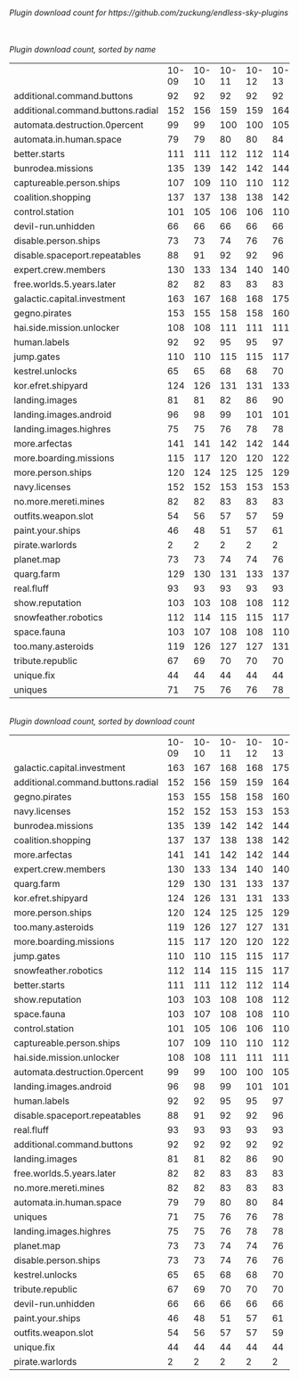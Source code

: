 <h6>Plugin download count for https://github.com/zuckung/endless-sky-plugins<br>
<br>
<h6>Plugin download count, sorted by name<br>
<table>
	<tr>
		<td></td>
		<td>10-09</td>
		<td>10-10</td>
		<td>10-11</td>
		<td>10-12</td>
		<td>10-13</td>
		<td>10-14</td>
		<td>10-15</td>
		<td>today +</td>
	</tr>
	<tr>
		<td>additional.command.buttons</td>
		<td>92</td>
		<td>92</td>
		<td>92</td>
		<td>92</td>
		<td>92</td>
		<td>92</td>
		<td>92</td>
		<td></td>
	</tr>
	<tr>
		<td>additional.command.buttons.radial</td>
		<td>152</td>
		<td>156</td>
		<td>159</td>
		<td>159</td>
		<td>164</td>
		<td>164</td>
		<td>165</td>
		<td>+ 1</td>
	</tr>
	<tr>
		<td>automata.destruction.0percent</td>
		<td>99</td>
		<td>99</td>
		<td>100</td>
		<td>100</td>
		<td>105</td>
		<td>105</td>
		<td>106</td>
		<td>+ 1</td>
	</tr>
	<tr>
		<td>automata.in.human.space</td>
		<td>79</td>
		<td>79</td>
		<td>80</td>
		<td>80</td>
		<td>84</td>
		<td>84</td>
		<td>85</td>
		<td>+ 1</td>
	</tr>
	<tr>
		<td>better.starts</td>
		<td>111</td>
		<td>111</td>
		<td>112</td>
		<td>112</td>
		<td>114</td>
		<td>116</td>
		<td>118</td>
		<td>+ 2</td>
	</tr>
	<tr>
		<td>bunrodea.missions</td>
		<td>135</td>
		<td>139</td>
		<td>142</td>
		<td>142</td>
		<td>144</td>
		<td>144</td>
		<td>147</td>
		<td>+ 3</td>
	</tr>
	<tr>
		<td>captureable.person.ships</td>
		<td>107</td>
		<td>109</td>
		<td>110</td>
		<td>110</td>
		<td>112</td>
		<td>112</td>
		<td>113</td>
		<td>+ 1</td>
	</tr>
	<tr>
		<td>coalition.shopping</td>
		<td>137</td>
		<td>137</td>
		<td>138</td>
		<td>138</td>
		<td>142</td>
		<td>143</td>
		<td>146</td>
		<td>+ 3</td>
	</tr>
	<tr>
		<td>control.station</td>
		<td>101</td>
		<td>105</td>
		<td>106</td>
		<td>106</td>
		<td>110</td>
		<td>110</td>
		<td>113</td>
		<td>+ 3</td>
	</tr>
	<tr>
		<td>devil-run.unhidden</td>
		<td>66</td>
		<td>66</td>
		<td>66</td>
		<td>66</td>
		<td>66</td>
		<td>66</td>
		<td>66</td>
		<td></td>
	</tr>
	<tr>
		<td>disable.person.ships</td>
		<td>73</td>
		<td>73</td>
		<td>74</td>
		<td>76</td>
		<td>76</td>
		<td>76</td>
		<td>77</td>
		<td>+ 1</td>
	</tr>
	<tr>
		<td>disable.spaceport.repeatables</td>
		<td>88</td>
		<td>91</td>
		<td>92</td>
		<td>92</td>
		<td>96</td>
		<td>96</td>
		<td>97</td>
		<td>+ 1</td>
	</tr>
	<tr>
		<td>expert.crew.members</td>
		<td>130</td>
		<td>133</td>
		<td>134</td>
		<td>140</td>
		<td>140</td>
		<td>141</td>
		<td>143</td>
		<td>+ 2</td>
	</tr>
	<tr>
		<td>free.worlds.5.years.later</td>
		<td>82</td>
		<td>82</td>
		<td>83</td>
		<td>83</td>
		<td>83</td>
		<td>84</td>
		<td>87</td>
		<td>+ 3</td>
	</tr>
	<tr>
		<td>galactic.capital.investment</td>
		<td>163</td>
		<td>167</td>
		<td>168</td>
		<td>168</td>
		<td>175</td>
		<td>176</td>
		<td>179</td>
		<td>+ 3</td>
	</tr>
	<tr>
		<td>gegno.pirates</td>
		<td>153</td>
		<td>155</td>
		<td>158</td>
		<td>158</td>
		<td>160</td>
		<td>161</td>
		<td>164</td>
		<td>+ 3</td>
	</tr>
	<tr>
		<td>hai.side.mission.unlocker</td>
		<td>108</td>
		<td>108</td>
		<td>111</td>
		<td>111</td>
		<td>111</td>
		<td>111</td>
		<td>112</td>
		<td>+ 1</td>
	</tr>
	<tr>
		<td>human.labels</td>
		<td>92</td>
		<td>92</td>
		<td>95</td>
		<td>95</td>
		<td>97</td>
		<td>97</td>
		<td>98</td>
		<td>+ 1</td>
	</tr>
	<tr>
		<td>jump.gates</td>
		<td>110</td>
		<td>110</td>
		<td>115</td>
		<td>115</td>
		<td>117</td>
		<td>119</td>
		<td>120</td>
		<td>+ 1</td>
	</tr>
	<tr>
		<td>kestrel.unlocks</td>
		<td>65</td>
		<td>65</td>
		<td>68</td>
		<td>68</td>
		<td>70</td>
		<td>75</td>
		<td>76</td>
		<td>+ 1</td>
	</tr>
	<tr>
		<td>kor.efret.shipyard</td>
		<td>124</td>
		<td>126</td>
		<td>131</td>
		<td>131</td>
		<td>133</td>
		<td>137</td>
		<td>140</td>
		<td>+ 3</td>
	</tr>
	<tr>
		<td>landing.images</td>
		<td>81</td>
		<td>81</td>
		<td>82</td>
		<td>86</td>
		<td>90</td>
		<td>90</td>
		<td>91</td>
		<td>+ 1</td>
	</tr>
	<tr>
		<td>landing.images.android</td>
		<td>96</td>
		<td>98</td>
		<td>99</td>
		<td>101</td>
		<td>101</td>
		<td>103</td>
		<td>104</td>
		<td>+ 1</td>
	</tr>
	<tr>
		<td>landing.images.highres</td>
		<td>75</td>
		<td>75</td>
		<td>76</td>
		<td>78</td>
		<td>78</td>
		<td>80</td>
		<td>81</td>
		<td>+ 1</td>
	</tr>
	<tr>
		<td>more.arfectas</td>
		<td>141</td>
		<td>141</td>
		<td>142</td>
		<td>142</td>
		<td>144</td>
		<td>144</td>
		<td>145</td>
		<td>+ 1</td>
	</tr>
	<tr>
		<td>more.boarding.missions</td>
		<td>115</td>
		<td>117</td>
		<td>120</td>
		<td>120</td>
		<td>122</td>
		<td>126</td>
		<td>127</td>
		<td>+ 1</td>
	</tr>
	<tr>
		<td>more.person.ships</td>
		<td>120</td>
		<td>124</td>
		<td>125</td>
		<td>125</td>
		<td>129</td>
		<td>131</td>
		<td>138</td>
		<td>+ 7</td>
	</tr>
	<tr>
		<td>navy.licenses</td>
		<td>152</td>
		<td>152</td>
		<td>153</td>
		<td>153</td>
		<td>153</td>
		<td>156</td>
		<td>159</td>
		<td>+ 3</td>
	</tr>
	<tr>
		<td>no.more.mereti.mines</td>
		<td>82</td>
		<td>82</td>
		<td>83</td>
		<td>83</td>
		<td>83</td>
		<td>83</td>
		<td>86</td>
		<td>+ 3</td>
	</tr>
	<tr>
		<td>outfits.weapon.slot</td>
		<td>54</td>
		<td>56</td>
		<td>57</td>
		<td>57</td>
		<td>59</td>
		<td>61</td>
		<td>62</td>
		<td>+ 1</td>
	</tr>
	<tr>
		<td>paint.your.ships</td>
		<td>46</td>
		<td>48</td>
		<td>51</td>
		<td>57</td>
		<td>61</td>
		<td>62</td>
		<td>63</td>
		<td>+ 1</td>
	</tr>
	<tr>
		<td>pirate.warlords</td>
		<td>2</td>
		<td>2</td>
		<td>2</td>
		<td>2</td>
		<td>2</td>
		<td>3</td>
		<td>3</td>
		<td></td>
	</tr>
	<tr>
		<td>planet.map</td>
		<td>73</td>
		<td>73</td>
		<td>74</td>
		<td>74</td>
		<td>76</td>
		<td>76</td>
		<td>77</td>
		<td>+ 1</td>
	</tr>
	<tr>
		<td>quarg.farm</td>
		<td>129</td>
		<td>130</td>
		<td>131</td>
		<td>133</td>
		<td>137</td>
		<td>141</td>
		<td>142</td>
		<td>+ 1</td>
	</tr>
	<tr>
		<td>real.fluff</td>
		<td>93</td>
		<td>93</td>
		<td>93</td>
		<td>93</td>
		<td>93</td>
		<td>93</td>
		<td>93</td>
		<td></td>
	</tr>
	<tr>
		<td>show.reputation</td>
		<td>103</td>
		<td>103</td>
		<td>108</td>
		<td>108</td>
		<td>112</td>
		<td>114</td>
		<td>117</td>
		<td>+ 3</td>
	</tr>
	<tr>
		<td>snowfeather.robotics</td>
		<td>112</td>
		<td>114</td>
		<td>115</td>
		<td>115</td>
		<td>117</td>
		<td>118</td>
		<td>119</td>
		<td>+ 1</td>
	</tr>
	<tr>
		<td>space.fauna</td>
		<td>103</td>
		<td>107</td>
		<td>108</td>
		<td>108</td>
		<td>110</td>
		<td>112</td>
		<td>113</td>
		<td>+ 1</td>
	</tr>
	<tr>
		<td>too.many.asteroids</td>
		<td>119</td>
		<td>126</td>
		<td>127</td>
		<td>127</td>
		<td>131</td>
		<td>131</td>
		<td>135</td>
		<td>+ 4</td>
	</tr>
	<tr>
		<td>tribute.republic</td>
		<td>67</td>
		<td>69</td>
		<td>70</td>
		<td>70</td>
		<td>70</td>
		<td>70</td>
		<td>74</td>
		<td>+ 4</td>
	</tr>
	<tr>
		<td>unique.fix</td>
		<td>44</td>
		<td>44</td>
		<td>44</td>
		<td>44</td>
		<td>44</td>
		<td>44</td>
		<td>44</td>
		<td></td>
	</tr>
	<tr>
		<td>uniques</td>
		<td>71</td>
		<td>75</td>
		<td>76</td>
		<td>76</td>
		<td>78</td>
		<td>83</td>
		<td>84</td>
		<td>+ 1</td>
	</tr>
</table>
</h6>
<h6>Plugin download count, sorted by download count<br>
<table>
	<tr>
		<td></td>
		<td>10-09</td>
		<td>10-10</td>
		<td>10-11</td>
		<td>10-12</td>
		<td>10-13</td>
		<td>10-14</td>
		<td>10-15</td>
		<td>today +</td>
	</tr>
	<tr>
		<td>galactic.capital.investment</td>
		<td>163</td>
		<td>167</td>
		<td>168</td>
		<td>168</td>
		<td>175</td>
		<td>176</td>
		<td>179</td>
		<td>+ 3</td>
	</tr>
	<tr>
		<td>additional.command.buttons.radial</td>
		<td>152</td>
		<td>156</td>
		<td>159</td>
		<td>159</td>
		<td>164</td>
		<td>164</td>
		<td>165</td>
		<td>+ 1</td>
	</tr>
	<tr>
		<td>gegno.pirates</td>
		<td>153</td>
		<td>155</td>
		<td>158</td>
		<td>158</td>
		<td>160</td>
		<td>161</td>
		<td>164</td>
		<td>+ 3</td>
	</tr>
	<tr>
		<td>navy.licenses</td>
		<td>152</td>
		<td>152</td>
		<td>153</td>
		<td>153</td>
		<td>153</td>
		<td>156</td>
		<td>159</td>
		<td>+ 3</td>
	</tr>
	<tr>
		<td>bunrodea.missions</td>
		<td>135</td>
		<td>139</td>
		<td>142</td>
		<td>142</td>
		<td>144</td>
		<td>144</td>
		<td>147</td>
		<td>+ 3</td>
	</tr>
	<tr>
		<td>coalition.shopping</td>
		<td>137</td>
		<td>137</td>
		<td>138</td>
		<td>138</td>
		<td>142</td>
		<td>143</td>
		<td>146</td>
		<td>+ 3</td>
	</tr>
	<tr>
		<td>more.arfectas</td>
		<td>141</td>
		<td>141</td>
		<td>142</td>
		<td>142</td>
		<td>144</td>
		<td>144</td>
		<td>145</td>
		<td>+ 1</td>
	</tr>
	<tr>
		<td>expert.crew.members</td>
		<td>130</td>
		<td>133</td>
		<td>134</td>
		<td>140</td>
		<td>140</td>
		<td>141</td>
		<td>143</td>
		<td>+ 2</td>
	</tr>
	<tr>
		<td>quarg.farm</td>
		<td>129</td>
		<td>130</td>
		<td>131</td>
		<td>133</td>
		<td>137</td>
		<td>141</td>
		<td>142</td>
		<td>+ 1</td>
	</tr>
	<tr>
		<td>kor.efret.shipyard</td>
		<td>124</td>
		<td>126</td>
		<td>131</td>
		<td>131</td>
		<td>133</td>
		<td>137</td>
		<td>140</td>
		<td>+ 3</td>
	</tr>
	<tr>
		<td>more.person.ships</td>
		<td>120</td>
		<td>124</td>
		<td>125</td>
		<td>125</td>
		<td>129</td>
		<td>131</td>
		<td>138</td>
		<td>+ 7</td>
	</tr>
	<tr>
		<td>too.many.asteroids</td>
		<td>119</td>
		<td>126</td>
		<td>127</td>
		<td>127</td>
		<td>131</td>
		<td>131</td>
		<td>135</td>
		<td>+ 4</td>
	</tr>
	<tr>
		<td>more.boarding.missions</td>
		<td>115</td>
		<td>117</td>
		<td>120</td>
		<td>120</td>
		<td>122</td>
		<td>126</td>
		<td>127</td>
		<td>+ 1</td>
	</tr>
	<tr>
		<td>jump.gates</td>
		<td>110</td>
		<td>110</td>
		<td>115</td>
		<td>115</td>
		<td>117</td>
		<td>119</td>
		<td>120</td>
		<td>+ 1</td>
	</tr>
	<tr>
		<td>snowfeather.robotics</td>
		<td>112</td>
		<td>114</td>
		<td>115</td>
		<td>115</td>
		<td>117</td>
		<td>118</td>
		<td>119</td>
		<td>+ 1</td>
	</tr>
	<tr>
		<td>better.starts</td>
		<td>111</td>
		<td>111</td>
		<td>112</td>
		<td>112</td>
		<td>114</td>
		<td>116</td>
		<td>118</td>
		<td>+ 2</td>
	</tr>
	<tr>
		<td>show.reputation</td>
		<td>103</td>
		<td>103</td>
		<td>108</td>
		<td>108</td>
		<td>112</td>
		<td>114</td>
		<td>117</td>
		<td>+ 3</td>
	</tr>
	<tr>
		<td>space.fauna</td>
		<td>103</td>
		<td>107</td>
		<td>108</td>
		<td>108</td>
		<td>110</td>
		<td>112</td>
		<td>113</td>
		<td>+ 1</td>
	</tr>
	<tr>
		<td>control.station</td>
		<td>101</td>
		<td>105</td>
		<td>106</td>
		<td>106</td>
		<td>110</td>
		<td>110</td>
		<td>113</td>
		<td>+ 3</td>
	</tr>
	<tr>
		<td>captureable.person.ships</td>
		<td>107</td>
		<td>109</td>
		<td>110</td>
		<td>110</td>
		<td>112</td>
		<td>112</td>
		<td>113</td>
		<td>+ 1</td>
	</tr>
	<tr>
		<td>hai.side.mission.unlocker</td>
		<td>108</td>
		<td>108</td>
		<td>111</td>
		<td>111</td>
		<td>111</td>
		<td>111</td>
		<td>112</td>
		<td>+ 1</td>
	</tr>
	<tr>
		<td>automata.destruction.0percent</td>
		<td>99</td>
		<td>99</td>
		<td>100</td>
		<td>100</td>
		<td>105</td>
		<td>105</td>
		<td>106</td>
		<td>+ 1</td>
	</tr>
	<tr>
		<td>landing.images.android</td>
		<td>96</td>
		<td>98</td>
		<td>99</td>
		<td>101</td>
		<td>101</td>
		<td>103</td>
		<td>104</td>
		<td>+ 1</td>
	</tr>
	<tr>
		<td>human.labels</td>
		<td>92</td>
		<td>92</td>
		<td>95</td>
		<td>95</td>
		<td>97</td>
		<td>97</td>
		<td>98</td>
		<td>+ 1</td>
	</tr>
	<tr>
		<td>disable.spaceport.repeatables</td>
		<td>88</td>
		<td>91</td>
		<td>92</td>
		<td>92</td>
		<td>96</td>
		<td>96</td>
		<td>97</td>
		<td>+ 1</td>
	</tr>
	<tr>
		<td>real.fluff</td>
		<td>93</td>
		<td>93</td>
		<td>93</td>
		<td>93</td>
		<td>93</td>
		<td>93</td>
		<td>93</td>
		<td></td>
	</tr>
	<tr>
		<td>additional.command.buttons</td>
		<td>92</td>
		<td>92</td>
		<td>92</td>
		<td>92</td>
		<td>92</td>
		<td>92</td>
		<td>92</td>
		<td></td>
	</tr>
	<tr>
		<td>landing.images</td>
		<td>81</td>
		<td>81</td>
		<td>82</td>
		<td>86</td>
		<td>90</td>
		<td>90</td>
		<td>91</td>
		<td>+ 1</td>
	</tr>
	<tr>
		<td>free.worlds.5.years.later</td>
		<td>82</td>
		<td>82</td>
		<td>83</td>
		<td>83</td>
		<td>83</td>
		<td>84</td>
		<td>87</td>
		<td>+ 3</td>
	</tr>
	<tr>
		<td>no.more.mereti.mines</td>
		<td>82</td>
		<td>82</td>
		<td>83</td>
		<td>83</td>
		<td>83</td>
		<td>83</td>
		<td>86</td>
		<td>+ 3</td>
	</tr>
	<tr>
		<td>automata.in.human.space</td>
		<td>79</td>
		<td>79</td>
		<td>80</td>
		<td>80</td>
		<td>84</td>
		<td>84</td>
		<td>85</td>
		<td>+ 1</td>
	</tr>
	<tr>
		<td>uniques</td>
		<td>71</td>
		<td>75</td>
		<td>76</td>
		<td>76</td>
		<td>78</td>
		<td>83</td>
		<td>84</td>
		<td>+ 1</td>
	</tr>
	<tr>
		<td>landing.images.highres</td>
		<td>75</td>
		<td>75</td>
		<td>76</td>
		<td>78</td>
		<td>78</td>
		<td>80</td>
		<td>81</td>
		<td>+ 1</td>
	</tr>
	<tr>
		<td>planet.map</td>
		<td>73</td>
		<td>73</td>
		<td>74</td>
		<td>74</td>
		<td>76</td>
		<td>76</td>
		<td>77</td>
		<td>+ 1</td>
	</tr>
	<tr>
		<td>disable.person.ships</td>
		<td>73</td>
		<td>73</td>
		<td>74</td>
		<td>76</td>
		<td>76</td>
		<td>76</td>
		<td>77</td>
		<td>+ 1</td>
	</tr>
	<tr>
		<td>kestrel.unlocks</td>
		<td>65</td>
		<td>65</td>
		<td>68</td>
		<td>68</td>
		<td>70</td>
		<td>75</td>
		<td>76</td>
		<td>+ 1</td>
	</tr>
	<tr>
		<td>tribute.republic</td>
		<td>67</td>
		<td>69</td>
		<td>70</td>
		<td>70</td>
		<td>70</td>
		<td>70</td>
		<td>74</td>
		<td>+ 4</td>
	</tr>
	<tr>
		<td>devil-run.unhidden</td>
		<td>66</td>
		<td>66</td>
		<td>66</td>
		<td>66</td>
		<td>66</td>
		<td>66</td>
		<td>66</td>
		<td></td>
	</tr>
	<tr>
		<td>paint.your.ships</td>
		<td>46</td>
		<td>48</td>
		<td>51</td>
		<td>57</td>
		<td>61</td>
		<td>62</td>
		<td>63</td>
		<td>+ 1</td>
	</tr>
	<tr>
		<td>outfits.weapon.slot</td>
		<td>54</td>
		<td>56</td>
		<td>57</td>
		<td>57</td>
		<td>59</td>
		<td>61</td>
		<td>62</td>
		<td>+ 1</td>
	</tr>
	<tr>
		<td>unique.fix</td>
		<td>44</td>
		<td>44</td>
		<td>44</td>
		<td>44</td>
		<td>44</td>
		<td>44</td>
		<td>44</td>
		<td></td>
	</tr>
	<tr>
		<td>pirate.warlords</td>
		<td>2</td>
		<td>2</td>
		<td>2</td>
		<td>2</td>
		<td>2</td>
		<td>3</td>
		<td>3</td>
		<td></td>
	</tr>
</table>
</h6>
